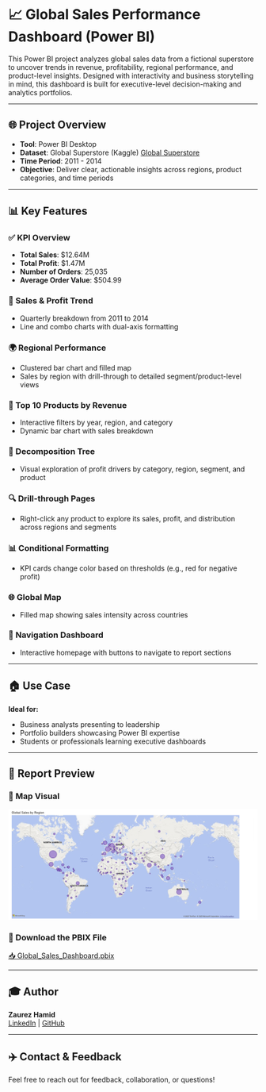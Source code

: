 # 📈 Global Sales Performance Dashboard (Power BI)

This Power BI project analyzes global sales data from a fictional superstore to uncover trends in revenue, profitability, regional performance, and product-level insights. Designed with interactivity and business storytelling in mind, this dashboard is built for executive-level decision-making and analytics portfolios.

---

## 🌐 Project Overview
- **Tool**: Power BI Desktop  
- **Dataset**: Global Superstore (Kaggle)  [Global Superstore](https://www.kaggle.com/datasets/apoorvaappz/global-super-store-dataset)
- **Time Period**: 2011 - 2014  
- **Objective**: Deliver clear, actionable insights across regions, product categories, and time periods

---

## 📊 Key Features

### ✅ KPI Overview
- **Total Sales**: $12.64M  
- **Total Profit**: $1.47M  
- **Number of Orders**: 25,035  
- **Average Order Value**: $504.99

### 📅 Sales & Profit Trend
- Quarterly breakdown from 2011 to 2014  
- Line and combo charts with dual-axis formatting

### 🌍 Regional Performance
- Clustered bar chart and filled map  
- Sales by region with drill-through to detailed segment/product-level views

### 🏬 Top 10 Products by Revenue
- Interactive filters by year, region, and category  
- Dynamic bar chart with sales breakdown

### 🔢 Decomposition Tree
- Visual exploration of profit drivers by category, region, segment, and product

### 🔍 Drill-through Pages
- Right-click any product to explore its sales, profit, and distribution across regions and segments

### 📊 Conditional Formatting
- KPI cards change color based on thresholds (e.g., red for negative profit)

### 🌐 Global Map
- Filled map showing sales intensity across countries

### 🔄 Navigation Dashboard
- Interactive homepage with buttons to navigate to report sections

---

## 🏠 Use Case
**Ideal for:**
- Business analysts presenting to leadership  
- Portfolio builders showcasing Power BI expertise  
- Students or professionals learning executive dashboards

---

## 📄 Report Preview
### 🔹 Map Visual
![Map Visual](https://github.com/Zaurezzh/Zaurez-Analytics-Portfolio/blob/main/Assets/global_map.png)


### 🧩 Download the PBIX File  
[📥 Global_Sales_Dashboard.pbix](https://github.com/Zaurezzh/Zaurez-Analytics-Portfolio/blob/main/Business_Dashboards/Global_Sales_Dashboard/Glob_Sal_Dash.pbix)

---

## 🎓 Author
**Zaurez Hamid**  
[LinkedIn](https://www.linkedin.com/in/zaurez-h/) | [GitHub](https://github.com/Zaurezzh)

---

## ✈️ Contact & Feedback
Feel free to reach out for feedback, collaboration, or questions!
